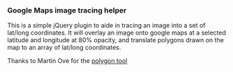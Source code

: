 ### Google Maps image tracing helper

This is a simple jQuery plugin to aide in tracing an image into a set of lat/long coordinates. It will overlay an image onto google maps at a selected latitude and longitude at 80% opacity, and translate polygons drawn on the map to an array of lat/long coordinates.

Thanks to Martin Ove for the [polygon tool](http://martinove.dk/2011/03/17/polylinepolygon-tool-for-google-maps/)
